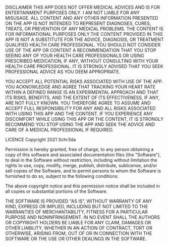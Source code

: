 DISCLAIMER
THIS APP DOES NOT OFFER MEDICAL ADVICES AND IS FOR ENTERTAINMENT PURPOSES ONLY. I AM NOT LIABLE FOR ANY MISUSAGE. ALL CONTENT AND ANY OTHER INFORMATION PRESENTED ON THE APP IS NOT INTENDED TO REPRESENT DIAGNOSES, CURES, TREATS, OR PREVENTION OF ANY MEDICAL PROBLEMS. THE CONTENT IS FOR INFORMATIONAL PURPOSES ONLY.THE CONTENT PROVIDED IN THIS APP IS NOT A SUBSTITUTE FOR THE ADVICE, DIAGNOSIS, OR TREATMENT QUALIFIED HEALTH CARE PROFESSIONAL. YOU SHOULD NOT CONSIDER USE OF THE APP OR CONTENT A RECOMMENDATION THAT YOU STOP SEEING ANY OF YOUR HEALTH CARE PROFESSIONALS OR USING PRESCRIBED MEDICATION, IF ANY, WITHOUT CONSULTING WITH YOUR HEALTH CARE PROFESSIONAL. IT IS STRONGLY ADVISED THAT YOU SEEK PROFESSIONAL ADVICE AS YOU DEEM APPROPRIATE.

YOU ACCEPT ALL POTENTIAL RISKS ASSOCIATED WITH USE OF THE APP. YOU ACKNOWLEDGE AND AGREE THAT TRACKING YOUR HEART RATE WITHIN A DEFINED RANGE IS AN EXPERIMENTAL APPROACH AND THAT ITS RISKS, BENEFITS, AND THE EXTENT OF ITS EFFECTIVENESS, IF ANY, ARE NOT FULLY KNOWN. YOU THEREFORE AGREE TO ASSUME AND ACCEPT FULL RESPONSIBILITY FOR ANY AND ALL RISKS ASSOCIATED WITH USING THIS APP AND THE CONTENT. IF YOU EXPERIENCE ANY DISCOMFORT WHILE USING THIS APP OR THE CONTENT, IT IS STRONGLY RECOMMEND YOU STOP USING THE APP AND SEEK THE ADVICE AND CARE OF A MEDICAL PROFESSIONAL IF REQUIRED.

LICENCE
Copyright 2021 Schr3da

Permission is hereby granted, free of charge, to any person obtaining a copy of this software and associated documentation files (the "Software"), to deal in the Software without restriction, including without limitation the rights to use, copy, modify, merge, publish, distribute, sublicense, and/or sell copies of the Software, and to permit persons to whom the Software is furnished to do so, subject to the following conditions:

The above copyright notice and this permission notice shall be included in all copies or substantial portions of the Software.

THE SOFTWARE IS PROVIDED "AS IS", WITHOUT WARRANTY OF ANY KIND, EXPRESS OR IMPLIED, INCLUDING BUT NOT LIMITED TO THE WARRANTIES OF MERCHANTABILITY, FITNESS FOR A PARTICULAR PURPOSE AND NONINFRINGEMENT. IN NO EVENT SHALL THE AUTHORS OR COPYRIGHT HOLDERS BE LIABLE FOR ANY CLAIM, DAMAGES OR OTHER LIABILITY, WHETHER IN AN ACTION OF CONTRACT, TORT OR OTHERWISE, ARISING FROM, OUT OF OR IN CONNECTION WITH THE SOFTWARE OR THE USE OR OTHER DEALINGS IN THE SOFTWARE.
